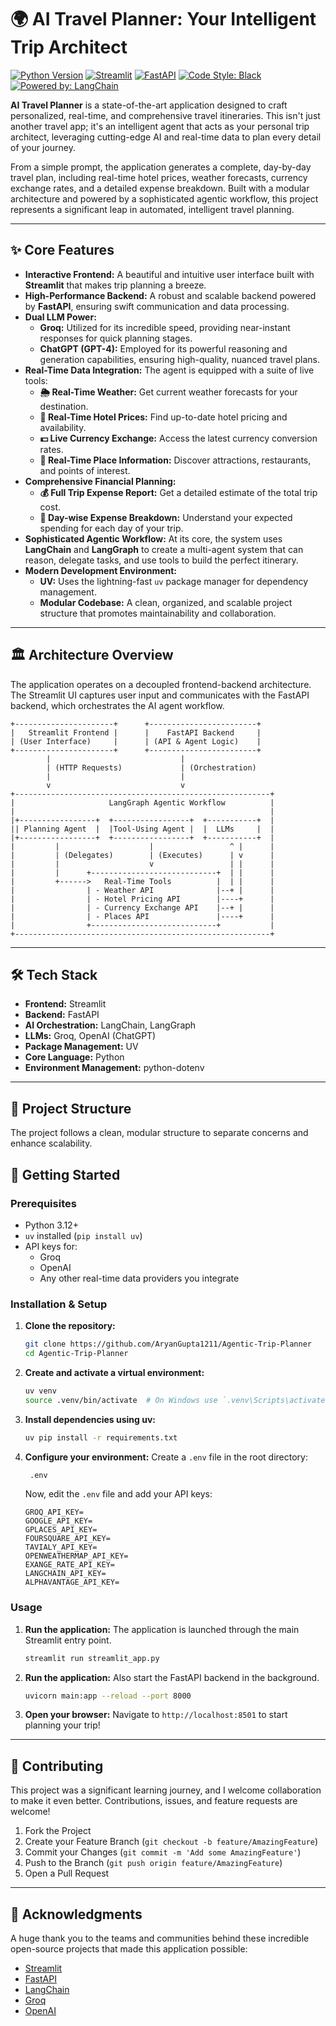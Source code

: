 # 🌍 AI Travel Planner: Your Intelligent Trip Architect

[![Python Version](https://img.shields.io/badge/Python-3.12%2B-blue.svg)](https://www.python.org/downloads/)
[![Streamlit](https://img.shields.io/badge/Frontend-Streamlit-ff69b4.svg)](https://streamlit.io)
[![FastAPI](https://img.shields.io/badge/Backend-FastAPI-009688.svg)](https://fastapi.tiangolo.com/)
[![Code Style: Black](https://img.shields.io/badge/code%20style-black-000000.svg)](https://github.com/psf/black)
[![Powered by: LangChain](https://img.shields.io/badge/Powered%20by-LangChain-blue.svg)](https://www.langchain.com/)

**AI Travel Planner** is a state-of-the-art application designed to craft personalized, real-time, and comprehensive travel itineraries. This isn't just another travel app; it's an intelligent agent that acts as your personal trip architect, leveraging cutting-edge AI and real-time data to plan every detail of your journey.

From a simple prompt, the application generates a complete, day-by-day travel plan, including real-time hotel prices, weather forecasts, currency exchange rates, and a detailed expense breakdown. Built with a modular architecture and powered by a sophisticated agentic workflow, this project represents a significant leap in automated, intelligent travel planning.

---

## ✨ Core Features

- **Interactive Frontend:** A beautiful and intuitive user interface built with **Streamlit** that makes trip planning a breeze.
- **High-Performance Backend:** A robust and scalable backend powered by **FastAPI**, ensuring swift communication and data processing.
- **Dual LLM Power:**
    - **Groq:** Utilized for its incredible speed, providing near-instant responses for quick planning stages.
    - **ChatGPT (GPT-4):** Employed for its powerful reasoning and generation capabilities, ensuring high-quality, nuanced travel plans.
- **Real-Time Data Integration:** The agent is equipped with a suite of live tools:
    - **🌦️ Real-Time Weather:** Get current weather forecasts for your destination.
    - **🏨 Real-Time Hotel Prices:** Find up-to-date hotel pricing and availability.
    - **💵 Live Currency Exchange:** Access the latest currency conversion rates.
    - **📍 Real-Time Place Information:** Discover attractions, restaurants, and points of interest.
- **Comprehensive Financial Planning:**
    - **💰 Full Trip Expense Report:** Get a detailed estimate of the total trip cost.
    - **📅 Day-wise Expense Breakdown:** Understand your expected spending for each day of your trip.
- **Sophisticated Agentic Workflow:** At its core, the system uses **LangChain** and **LangGraph** to create a multi-agent system that can reason, delegate tasks, and use tools to build the perfect itinerary.
- **Modern Development Environment:**
    - **UV:** Uses the lightning-fast `uv` package manager for dependency management.
    - **Modular Codebase:** A clean, organized, and scalable project structure that promotes maintainability and collaboration.

---

## 🏛️ Architecture Overview

The application operates on a decoupled frontend-backend architecture. The Streamlit UI captures user input and communicates with the FastAPI backend, which orchestrates the AI agent workflow.

```
+----------------------+      +------------------------+
|   Streamlit Frontend |      |    FastAPI Backend     |
| (User Interface)     |      | (API & Agent Logic)    |
+----------------------+      +------------------------+
        |                             |
        | (HTTP Requests)             | (Orchestration)
        |                             |
        v                             v
+---------------------------------------------------------+
|                     LangGraph Agentic Workflow          |
|                                                         |
|+-----------------+  +-----------------+  +-----------+  |
|| Planning Agent  |  |Tool-Using Agent |  |  LLMs     |  |
|+-----------------+  +-----------------+  +-----------+  |
|         |                    |                 ^ |      |
|         | (Delegates)        | (Executes)      | v      |
|         |                    v                 | |      |
|         |      +----------------------------+  | |      |
|         +------>   Real-Time Tools          |  | |      |
|                | - Weather API              |--+ |      |
|                | - Hotel Pricing API        |----+      |
|                | - Currency Exchange API    |--+ |      |
|                | - Places API               |----+      |
|                +----------------------------+           |
+---------------------------------------------------------+
```

---

## 🛠️ Tech Stack

- **Frontend:** Streamlit
- **Backend:** FastAPI
- **AI Orchestration:** LangChain, LangGraph
- **LLMs:** Groq, OpenAI (ChatGPT)
- **Package Management:** UV
- **Core Language:** Python
- **Environment Management:** python-dotenv

---

## 📂 Project Structure

The project follows a clean, modular structure to separate concerns and enhance scalability.

## 🚀 Getting Started

### Prerequisites

- Python 3.12+
- `uv` installed (`pip install uv`)
- API keys for:
    - Groq
    - OpenAI
    - Any other real-time data providers you integrate

### Installation & Setup

1.  **Clone the repository:**
    ```bash
    git clone https://github.com/AryanGupta1211/Agentic-Trip-Planner
    cd Agentic-Trip-Planner
    ```

2.  **Create and activate a virtual environment:**
    ```bash
    uv venv
    source .venv/bin/activate  # On Windows use `.venv\Scripts\activate`
    ```

3.  **Install dependencies using uv:**
    ```bash
    uv pip install -r requirements.txt
    ```

4.  **Configure your environment:**
    Create a `.env` file in the root directory:
    ```bash
     .env
    ```
    Now, edit the `.env` file and add your API keys:
    ```
    GROQ_API_KEY=
    GOOGLE_API_KEY=
    GPLACES_API_KEY=
    FOURSQUARE_API_KEY=
    TAVIALY_API_KEY=
    OPENWEATHERMAP_API_KEY=
    EXANGE_RATE_API_KEY=
    LANGCHAIN_API_KEY=
    ALPHAVANTAGE_API_KEY=
    ```

### Usage

1.  **Run the application:**
    The application is launched through the main Streamlit entry point.
    ```bash
    streamlit run streamlit_app.py
    ```

1.  **Run the application:**
    Also start the FastAPI backend in the background.
    ```bash
    uvicorn main:app --reload --port 8000
    ```


3.  **Open your browser:**
    Navigate to `http://localhost:8501` to start planning your trip!

---

## 🤝 Contributing

This project was a significant learning journey, and I welcome collaboration to make it even better. Contributions, issues, and feature requests are welcome!

1.  Fork the Project
2.  Create your Feature Branch (`git checkout -b feature/AmazingFeature`)
3.  Commit your Changes (`git commit -m 'Add some AmazingFeature'`)
4.  Push to the Branch (`git push origin feature/AmazingFeature`)
5.  Open a Pull Request

---

## 🙏 Acknowledgments

A huge thank you to the teams and communities behind these incredible open-source projects that made this application possible:
- [Streamlit](https://streamlit.io/)
- [FastAPI](https://fastapi.tiangolo.com/)
- [LangChain](https://www.langchain.com/)
- [Groq](https://console.groq.com/)
- [OpenAI](https://openai.com/)

